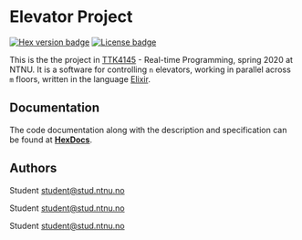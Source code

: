 # Elevator Project
[![Hex version badge](https://img.shields.io/hexpm/v/elevator)](https://hex.pm/packages/elevator) [![License badge](https://img.shields.io/hexpm/l/repo_example.svg)](https://github.com/TTK4145-students-2020/Project15/blob/master/LICENSE.MD)

This is the the project in <a href="https://www.ntnu.edu/studies/courses/TTK4145">TTK4145</a> - Real-time Programming, spring 2020 at NTNU. It is a software for controlling `n` elevators, working in parallel across `m` floors, written in the language <a href="https://elixir-lang.org/">Elixir</a>. 

## Documentation
The code documentation along with the description and specification can be found at [**HexDocs**](https://hexdocs.pm/elevator/1.0.0/main.html).

## Authors
Student
<a href = "mailto:nfsemb@stud.ntnu.no">student@stud.ntnu.no</a>

Student
<a href = "mailto:melyso@stud.ntnu.no">student@stud.ntnu.no</a>

Student 
<a href = "mailto:student@stud.ntnu.no">student@stud.ntnu.no</a>
